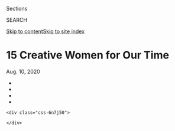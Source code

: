 <div id="app">

<div id="standalone-header">

<div class="interactive-masthead NYTAppHideMasthead css-xuu3c2 e1suatyy0">

<div class="section css-133zg39 e1suatyy2">

<div class="css-eph4ug er09x8g0">

<div class="css-6n7j50">

</div>

<span class="css-1dv1kvn">Sections</span>

<div class="css-10488qs">

<span class="css-1dv1kvn">SEARCH</span>

</div>

[Skip to content](#site-content)[Skip to site index](#site-index)

</div>

<div class="css-10698na e1huz5gh0">

</div>

</div>

</div>

</div>

<div id="site-content" data-role="main">

# 15 Creative Women for Our Time

<div class="css-1vegfwe interactive-byline-container">

<div class="interactive-byline css-103zbxs">

Aug. 10,
2020

</div>

</div>

<div id="interactive-standalone-sharetools" class="css-wkcogx">

<div>

<div class="interactive-sharetools css-9z2bwm" data-role="toolbar" data-aria-label="Social Media Share buttons, Save button, and Comments Panel with current comment count" data-testid="share-tools">

  - 
  - 
  - 
  - 
    
    <div class="css-6n7j50">
    
    </div>

</div>

</div>

</div>

<div id="creative-women-designers-artists-chefs" class="section css-l08pwh interactive-minimal interactive-content interactive-size-medium" data-id="100000007268110">

<div class="css-17ih8de interactive-body">

<div class="g-story g-freebird g-max-limit" data-preview-slug="tmag-adobe">

<div class="g-intro">

<div class="g-grid_fixed">

<div class="g-grid_container">

<div class="g-grid">

<div class="g-grid__item pos-1" data-id="ahluwalia">

<div id="introvid" class="g-asset g-video g-asset-width-full" style="">

<div data-role="img">

<div class="g-asset_inner">

<div id="g-video-intro-priya-ahluwalia-320w" class="g-vhs g-videotape g-cinemagraph" data-type="videotape" data-asset="https://int.graylady3jvrrxbe.onion/data/videotape/finished/2020/08/1596562198/intro-priya-ahluwalia-320w.mp4" data-sizes="320, 640" data-cinemagraph="true" data-vhs-options="" style="padding-bottom: 56.25%">

</div>

</div>

</div>

</div>

</div>

<div class="g-grid__item pos-2" data-id="cicolini">

<div id="introvid" class="g-asset g-video g-asset-width-full" style="">

<div data-role="img">

<div class="g-asset_inner">

<div id="g-video-intro-alice-cicolini-320w" class="g-vhs g-videotape g-cinemagraph" data-type="videotape" data-asset="https://int.graylady3jvrrxbe.onion/data/videotape/finished/2020/08/1596561751/intro-alice-cicolini-320w.mp4" data-sizes="320, 640" data-cinemagraph="true" data-vhs-options="" style="padding-bottom: 56.25%">

</div>

</div>

</div>

</div>

</div>

<div class="g-grid__item pos-3" data-id="clark">

<div id="introvid" class="g-asset g-video g-asset-width-full" style="">

<div data-role="img">

<div class="g-asset_inner">

<div id="g-video-intro-sonya-clark-320w" class="g-vhs g-videotape g-cinemagraph" data-type="videotape" data-asset="https://int.graylady3jvrrxbe.onion/data/videotape/finished/2020/08/1596561436/intro-sonya-clark-320w.mp4" data-sizes="320, 640" data-cinemagraph="true" data-vhs-options="" style="padding-bottom: 56.25%">

</div>

</div>

</div>

</div>

</div>

<div class="g-grid__item pos-4" data-id="davis">

<div id="introvid" class="g-asset g-video g-asset-width-full" style="">

<div data-role="img">

<div class="g-asset_inner">

<div id="g-video-intro-pierre-davis-320w" class="g-vhs g-videotape g-cinemagraph" data-type="videotape" data-asset="https://int.graylady3jvrrxbe.onion/data/videotape/finished/2020/08/1596561436/intro-pierre-davis-320w.mp4" data-sizes="320, 640" data-cinemagraph="true" data-vhs-options="" style="padding-bottom: 56.25%">

</div>

</div>

</div>

</div>

</div>

<div class="g-grid__item pos-5" data-id="farzaneh">

<div id="introvid" class="g-asset g-video g-asset-width-full" style="">

<div data-role="img">

<div class="g-asset_inner">

<div id="g-video-intro-paria-farzaneh-320w" class="g-vhs g-videotape g-cinemagraph" data-type="videotape" data-asset="https://int.graylady3jvrrxbe.onion/data/videotape/finished/2020/08/1596562198/intro-paria-farzaneh-320w.mp4" data-sizes="320, 640" data-cinemagraph="true" data-vhs-options="" style="padding-bottom: 56.25%">

</div>

</div>

</div>

</div>

</div>

<div class="g-grid__item pos-6" data-id="garouste">

<div id="introvid" class="g-asset g-video g-asset-width-full" style="">

<div data-role="img">

<div class="g-asset_inner">

<div id="g-video-intro-elisabeth-garouste-320w" class="g-vhs g-videotape g-cinemagraph" data-type="videotape" data-asset="https://int.graylady3jvrrxbe.onion/data/videotape/finished/2020/08/1596561751/intro-elisabeth-garouste-320w.mp4" data-sizes="320, 640" data-cinemagraph="true" data-vhs-options="" style="padding-bottom: 56.25%">

</div>

</div>

</div>

</div>

</div>

<div class="g-grid__item pos-7" data-id="gary">

<div id="introvid" class="g-asset g-video g-asset-width-full" style="">

<div data-role="img">

<div class="g-asset_inner">

<div id="g-video-intro-ja_tovia-gary-320w" class="g-vhs g-videotape g-cinemagraph" data-type="videotape" data-asset="https://int.graylady3jvrrxbe.onion/data/videotape/finished/2020/08/1596561436/intro-ja_tovia-gary-320w.mp4" data-sizes="320, 640" data-cinemagraph="true" data-vhs-options="" style="padding-bottom: 56.25%">

</div>

</div>

</div>

</div>

</div>

<div class="g-grid__item pos-8" data-id="hachisuka">

<div id="introvid" class="g-asset g-video g-asset-width-full" style="">

<div data-role="img">

<div class="g-asset_inner">

<div id="g-video-intro-aiko-hachisuka-320w" class="g-vhs g-videotape g-cinemagraph" data-type="videotape" data-asset="https://int.graylady3jvrrxbe.onion/data/videotape/finished/2020/08/1596561436/intro-aiko-hachisuka-320w.mp4" data-sizes="320, 640" data-cinemagraph="true" data-vhs-options="" style="padding-bottom: 56.25%">

</div>

</div>

</div>

</div>

</div>

<div class="g-grid__item pos-9" data-id="huxtable">

<div id="introvid" class="g-asset g-video g-asset-width-full" style="">

<div data-role="img">

<div class="g-asset_inner">

<div id="g-video-intro-juliana-huxtable-320w" class="g-vhs g-videotape g-cinemagraph" data-type="videotape" data-asset="https://int.graylady3jvrrxbe.onion/data/videotape/finished/2020/08/1596561436/intro-juliana-huxtable-320w.mp4" data-sizes="320, 640" data-cinemagraph="true" data-vhs-options="" style="padding-bottom: 56.25%">

</div>

</div>

</div>

</div>

</div>

<div class="g-grid__item pos-10" data-id="kamara">

<div id="introvid" class="g-asset g-video g-asset-width-full" style="">

<div data-role="img">

<div class="g-asset_inner">

<div id="g-video-intro-mariam-kamara-320w" class="g-vhs g-videotape g-cinemagraph" data-type="videotape" data-asset="https://int.graylady3jvrrxbe.onion/data/videotape/finished/2020/08/1596562198/intro-mariam-kamara-320w.mp4" data-sizes="320, 640" data-cinemagraph="true" data-vhs-options="" style="padding-bottom: 56.25%">

</div>

</div>

</div>

</div>

</div>

<div class="g-grid__item pos-11" data-id="bunge">

<div id="introvid" class="g-asset g-video g-asset-width-full" style="">

<div data-role="img">

<div class="g-asset_inner">

<div id="g-video-intro-sophia-bunge-320w" class="g-vhs g-videotape g-cinemagraph" data-type="videotape" data-asset="https://int.graylady3jvrrxbe.onion/data/videotape/finished/2020/08/1596561751/intro-sophia-bunge-320w.mp4" data-sizes="320, 640" data-cinemagraph="true" data-vhs-options="" style="padding-bottom: 56.25%">

</div>

</div>

</div>

</div>

</div>

<div class="g-grid__item pos-12" data-id="moscone">

<div id="introvid" class="g-asset g-video g-asset-width-full" style="">

<div data-role="img">

<div class="g-asset_inner">

<div id="g-video-intro-marina-moscone-320w" class="g-vhs g-videotape g-cinemagraph" data-type="videotape" data-asset="https://int.graylady3jvrrxbe.onion/data/videotape/finished/2020/08/1596562198/intro-marina-moscone-320w.mp4" data-sizes="320, 640" data-cinemagraph="true" data-vhs-options="" style="padding-bottom: 56.25%">

</div>

</div>

</div>

</div>

</div>

<div class="g-grid__item pos-13" data-id="pinkerton">

<div id="introvid" class="g-asset g-video g-asset-width-full" style="">

<div data-role="img">

<div class="g-asset_inner">

<div id="g-video-intro-amber-pinkerton-320w" class="g-vhs g-videotape g-cinemagraph" data-type="videotape" data-asset="https://int.graylady3jvrrxbe.onion/data/videotape/finished/2020/08/1596562198/intro-amber-pinkerton-320w.mp4" data-sizes="320, 640" data-cinemagraph="true" data-vhs-options="" style="padding-bottom: 56.25%">

</div>

</div>

</div>

</div>

</div>

<div class="g-grid__item pos-14" data-id="sakai">

<div id="introvid" class="g-asset g-video g-asset-width-full" style="">

<div data-role="img">

<div class="g-asset_inner">

<div id="g-video-intro-sonoko-sakai-320w" class="g-vhs g-videotape g-cinemagraph" data-type="videotape" data-asset="https://int.graylady3jvrrxbe.onion/data/videotape/finished/2020/08/1596561751/intro-sonoko-sakai-320w.mp4" data-sizes="320, 640" data-cinemagraph="true" data-vhs-options="" style="padding-bottom: 56.25%">

</div>

</div>

</div>

</div>

</div>

<div class="g-grid__item pos-15" data-id="ines">

<div id="introvid" class="g-asset g-video g-asset-width-full" style="">

<div data-role="img">

<div class="g-asset_inner">

<div id="g-video-intro-daniela-soto-ines-320w" class="g-vhs g-videotape g-cinemagraph" data-type="videotape" data-asset="https://int.graylady3jvrrxbe.onion/data/videotape/finished/2020/08/1596561751/intro-daniela-soto-ines-320w.mp4" data-sizes="320, 640" data-cinemagraph="true" data-vhs-options="" style="padding-bottom: 56.25%">

</div>

</div>

</div>

</div>

</div>

</div>

</div>

</div>

<div class="g-intro-text">

<div class="g-hed">

<div class="g-logo">

[](https://www.nytimes3xbfgragh.onion/section/t-magazine)

</div>

## T Presents: <span>15 Creative Women for Our Time</span>

<div class="g-sponsored">

##### Supported by

[![](https://static01.graylady3jvrrxbe.onion/newsgraphics/2020/06/17/tmag-adobe/assets/images/adobe-logo.png)](https://www.adobe.com/)

</div>

</div>

<div class="g-text g-block">

Whether in the realm of art or design, food or fashion, these talents
have stayed true to themselves and, in doing so, have pushed the
boundaries of their respective fields.

<div class="g-intro-names">

<span class="g-intro-name" data-id="ahluwalia">Priya Ahluwalia</span>
<span class="g-intro-name" data-id="cicolini">Alice Cicolini</span>
<span class="g-intro-name" data-id="clark">Sonya Clark</span>
<span class="g-intro-name" data-id="davis">Pierre Davis</span>
<span class="g-intro-name" data-id="farzaneh">Paria Farzaneh</span>
<span class="g-intro-name" data-id="garouste">Elizabeth Garouste</span>
<span class="g-intro-name" data-id="gary">Ja’Tovia Gary</span>
<span class="g-intro-name" data-id="hachisuka">Aiko Hachisuka</span>
<span class="g-intro-name" data-id="huxtable">Juliana Huxtable</span>
<span class="g-intro-name" data-id="kamara">Mariam Kamara</span>
<span class="g-intro-name" data-id="bunge">Sophia Moreno-Bunge</span>
<span class="g-intro-name" data-id="moscone">Marina Moscone</span>
<span class="g-intro-name" data-id="pinkerton">Amber Pinkerton</span>
<span class="g-intro-name" data-id="sakai">Sonoko Sakai</span>
<span class="g-intro-name" data-id="ines">Daniela
Soto-Innes</span>

</div>

</div>

</div>

</div>

<div class="g-profile g-block quote-animated" data-id="ahluwalia">

<div class="g-fixed">

<div class="g-profile__image">

[](https://www.nytimes3xbfgragh.onion/2020/08/10/t-magazine/priya-ahluwalia-fashion-menswear.html)

<div class="g-asset_inner">

![](https://static01.graylady3jvrrxbe.onion/packages/flash/multimedia/ICONS/transparent.png)

![](https://static01.graylady3jvrrxbe.onion/newsgraphics/2020/06/17/tmag-adobe/assets/images/ahluwalia-2000.jpg)

</div>

</div>

<div class="g-profile__info">

[](https://www.nytimes3xbfgragh.onion/2020/08/10/t-magazine/priya-ahluwalia-fashion-menswear.html)

##### Fashion Designer

### Priya Ahluwalia

<div class="g-profile__link">

View Profile

</div>

</div>

> <span>“If I’m going to add more clothes to the world,</span> <span>I
> can use materials that already
exist.”</span>

</div>

</div>

<div class="g-profile g-block vid-right-left video-animated" data-id="cicolini">

<div class="g-fixed">

<div class="g-profile__image">

[](https://www.nytimes3xbfgragh.onion/2020/08/10/t-magazine/alice-cicolini-jewelry-art.html)

<div class="g-asset_inner">

![](https://static01.graylady3jvrrxbe.onion/packages/flash/multimedia/ICONS/transparent.png)

![](https://static01.graylady3jvrrxbe.onion/newsgraphics/2020/06/17/tmag-adobe/assets/images/cicolini-2000.jpg)

</div>

</div>

<div class="g-profile__video">

<div id="profilevid" class="g-asset g-video g-asset-width-full" style="">

<div data-role="img">

<div class="g-asset_inner">

<div id="g-video-profile-alice-cicolini-320w" class="g-vhs g-videotape g-cinemagraph" data-type="videotape" data-asset="https://int.graylady3jvrrxbe.onion/data/videotape/finished/2020/08/1596561009/profile-alice-cicolini-320w.mp4" data-sizes="320, 640" data-cinemagraph="true" data-vhs-options="" style="padding-bottom: 56.25%">

</div>

</div>

</div>

</div>

</div>

<div class="g-profile__info">

[](https://www.nytimes3xbfgragh.onion/2020/08/10/t-magazine/alice-cicolini-jewelry-art.html)

##### Jewelry Designer

### Alice Cicolini

<div class="g-profile__link">

View
Profile

</div>

</div>

</div>

</div>

<div class="g-profile g-block vid-left-right video-animated" data-id="clark">

<div class="g-fixed">

<div class="g-profile__image">

[](https://nytimes3xbfgragh.onion/2020/08/10/t-magazine/sonya-clark-flags-art.html)

<div class="g-asset_inner">

![](https://static01.graylady3jvrrxbe.onion/packages/flash/multimedia/ICONS/transparent.png)

![](https://static01.graylady3jvrrxbe.onion/newsgraphics/2020/06/17/tmag-adobe/assets/images/clark-2000.jpg)

</div>

</div>

<div class="g-profile__video">

<div id="profilevid" class="g-asset g-video g-asset-width-full" style="">

<div data-role="img">

<div class="g-asset_inner">

<div id="g-video-profile-sonya-clark-320w" class="g-vhs g-videotape g-cinemagraph" data-type="videotape" data-asset="https://int.graylady3jvrrxbe.onion/data/videotape/finished/2020/08/1596561009/profile-sonya-clark-320w.mp4" data-sizes="320, 640," data-cinemagraph="true" data-vhs-options="" style="padding-bottom: 56.25%">

</div>

</div>

</div>

</div>

</div>

<div class="g-profile__info">

[](https://nytimes3xbfgragh.onion/2020/08/10/t-magazine/sonya-clark-flags-art.html)

##### Artist

### Sonya Clark

<div class="g-profile__link">

View
Profile

</div>

</div>

</div>

</div>

<div class="g-profile g-block vid-top-bottom video-animated" data-id="davis">

<div class="g-fixed">

<div class="g-profile__image">

[](https://www.nytimes3xbfgragh.onion/2020/08/10/t-magazine/pierre-davis-no-sesso.html)

<div class="g-asset_inner">

![](https://static01.graylady3jvrrxbe.onion/packages/flash/multimedia/ICONS/transparent.png)

![](https://static01.graylady3jvrrxbe.onion/newsgraphics/2020/06/17/tmag-adobe/assets/images/davis-2000.jpg)

</div>

</div>

<div class="g-profile__video">

<div id="profilevid" class="g-asset g-video g-asset-width-full" style="">

<div data-role="img">

<div class="g-asset_inner">

<div id="g-video-profile-pierre-davis-320w" class="g-vhs g-videotape g-cinemagraph" data-type="videotape" data-asset="https://int.graylady3jvrrxbe.onion/data/videotape/finished/2020/08/1596561009/profile-pierre-davis-320w.mp4" data-sizes="320, 640" data-cinemagraph="true" data-vhs-options="" style="padding-bottom: 56.25%">

</div>

</div>

</div>

</div>

</div>

<div class="g-profile__info">

[](https://www.nytimes3xbfgragh.onion/2020/08/10/t-magazine/pierre-davis-no-sesso.html)

##### Fashion Designer

### Pierre Davis

<div class="g-profile__link">

View
Profile

</div>

</div>

</div>

</div>

<div class="g-profile g-block quote-animated" data-id="farzaneh">

<div class="g-fixed">

<div class="g-profile__image">

[](https://www.nytimes3xbfgragh.onion/2020/08/10/t-magazine/paria-farzaneh-fashion-menswear.html)

<div class="g-asset_inner">

![](https://static01.graylady3jvrrxbe.onion/packages/flash/multimedia/ICONS/transparent.png)

![](https://static01.graylady3jvrrxbe.onion/newsgraphics/2020/06/17/tmag-adobe/assets/images/farzaneh-2000.jpg)

</div>

</div>

<div class="g-profile__info">

[](https://www.nytimes3xbfgragh.onion/2020/08/10/t-magazine/paria-farzaneh-fashion-menswear.html)

##### Fashion Designer

### Paria Farzaneh

<div class="g-profile__link">

View Profile

</div>

</div>

> <span>“Eventually, people are going to listen, because they’re tired
> of</span> <span> seeing and smelling and tasting the same monotonous
> world.”</span>

</div>

</div>

<div class="g-ad g-block">

<div id="mid1" class="place-ad" data-position="mid1" data-size-key="default">

</div>

</div>

<div class="g-profile g-block vid-bottom-top video-animated" data-id="garouste">

<div class="g-fixed">

<div class="g-profile__image">

[](https://www.nytimes3xbfgragh.onion/2020/08/10/t-magazine/elizabeth-garouste-interior-design.html)

<div class="g-asset_inner">

![](https://static01.graylady3jvrrxbe.onion/packages/flash/multimedia/ICONS/transparent.png)

![](https://static01.graylady3jvrrxbe.onion/newsgraphics/2020/06/17/tmag-adobe/assets/images/garouste-2000.jpg)

</div>

</div>

<div class="g-profile__video">

<div id="profilevid" class="g-asset g-video g-asset-width-full" style="">

<div data-role="img">

<div class="g-asset_inner">

<div id="g-video-profile-elizabeth-garouste-320w" class="g-vhs g-videotape g-cinemagraph" data-type="videotape" data-asset="https://int.graylady3jvrrxbe.onion/data/videotape/finished/2020/08/1596560685/profile-elizabeth-garouste-320w.mp4" data-sizes="320, 640" data-cinemagraph="true" data-vhs-options="" style="padding-bottom: 56.25%">

</div>

</div>

</div>

</div>

</div>

<div class="g-profile__info">

[](https://www.nytimes3xbfgragh.onion/2020/08/10/t-magazine/elizabeth-garouste-interior-design.html)

##### Furniture Designer and Artist

### Elizabeth Garouste

<div class="g-profile__link">

View
Profile

</div>

</div>

</div>

</div>

<div class="g-profile g-block quote-animated" data-id="gary">

<div class="g-fixed">

<div class="g-profile__image">

[](https://www.nytimes3xbfgragh.onion/2020/08/10/t-magazine/jatovia-gary-film.html)

<div class="g-asset_inner">

![](https://static01.graylady3jvrrxbe.onion/packages/flash/multimedia/ICONS/transparent.png)

![](https://static01.graylady3jvrrxbe.onion/newsgraphics/2020/06/17/tmag-adobe/assets/images/gary-2000.jpg)

</div>

</div>

<div class="g-profile__info">

[](https://www.nytimes3xbfgragh.onion/2020/08/10/t-magazine/jatovia-gary-film.html)

##### Artist and Filmmaker

### Ja’Tovia Gary

<div class="g-profile__link">

View Profile

</div>

</div>

> <span>“Making art is a transformative process that transmutes
> pain</span> <span>or trauma into something beautiful, useful,
> functional,
instructive.”</span>

</div>

</div>

<div class="g-profile g-block quote-animated" data-id="hachisuka">

<div class="g-fixed">

<div class="g-profile__image">

[](https://www.nytimes3xbfgragh.onion/2020/08/10/t-magazine/aiko-hachisuka-art-sculpture.html)

<div class="g-asset_inner">

![](https://static01.graylady3jvrrxbe.onion/packages/flash/multimedia/ICONS/transparent.png)

![](https://static01.graylady3jvrrxbe.onion/newsgraphics/2020/06/17/tmag-adobe/assets/images/hachisuka-2000.jpg)

</div>

</div>

<div class="g-profile__info">

[](https://www.nytimes3xbfgragh.onion/2020/08/10/t-magazine/aiko-hachisuka-art-sculpture.html)

##### Artist

### Aiko Hachisuka

<div class="g-profile__link">

View Profile

</div>

</div>

> <span>“My body touching the furniture became a unified thing,” she
> says.</span><span> “I thought, ‘What if I make furniture that *is* a
> body?’”</span>

</div>

</div>

<div class="g-profile g-block vid-right-left video-animated" data-id="huxtable">

<div class="g-fixed">

<div class="g-profile__image">

[](https://www.nytimes3xbfgragh.onion/2020/08/10/t-magazine/juliana-huxtable.html)

<div class="g-asset_inner">

![](https://static01.graylady3jvrrxbe.onion/packages/flash/multimedia/ICONS/transparent.png)

![](https://static01.graylady3jvrrxbe.onion/newsgraphics/2020/06/17/tmag-adobe/assets/images/huxtable-2000.jpg)

</div>

</div>

<div class="g-profile__video">

<div id="profilevid" class="g-asset g-video g-asset-width-full" style="">

<div data-role="img">

<div class="g-asset_inner">

<div id="g-video-profile-juliana-huxtable-320w" class="g-vhs g-videotape g-cinemagraph" data-type="videotape" data-asset="https://int.graylady3jvrrxbe.onion/data/videotape/finished/2020/08/1596561244/profile-juliana-huxtable-320w.mp4" data-sizes="320, 640" data-cinemagraph="true" data-vhs-options="" style="padding-bottom: 56.25%">

</div>

</div>

</div>

</div>

</div>

<div class="g-profile__info">

[](https://www.nytimes3xbfgragh.onion/2020/08/10/t-magazine/juliana-huxtable.html)

##### Artist

### Juliana Huxtable

<div class="g-profile__link">

View
Profile

</div>

</div>

</div>

</div>

<div class="g-profile g-block quote-animated" data-id="kamara">

<div class="g-fixed">

<div class="g-profile__image">

[](https://www.nytimes3xbfgragh.onion/2020/08/10/t-magazine/mariam-kamara-architect-design.html)

<div class="g-asset_inner">

![](https://static01.graylady3jvrrxbe.onion/packages/flash/multimedia/ICONS/transparent.png)

![](https://static01.graylady3jvrrxbe.onion/newsgraphics/2020/06/17/tmag-adobe/assets/images/kamara-2000.jpg)

</div>

</div>

<div class="g-profile__info">

[](https://www.nytimes3xbfgragh.onion/2020/08/10/t-magazine/mariam-kamara-architect-design.html)

##### Architect

### Mariam Kamara

<div class="g-profile__link">

View Profile

</div>

</div>

> <span>“It’s not just space-making;</span><span>it’s about discussion
> and how you turn desire into
form.”</span>

</div>

</div>

<div class="g-ad g-block">

<div id="mid2" class="place-ad" data-position="mid2" data-size-key="default">

</div>

</div>

<div class="g-profile g-block vid-left-right video-animated" data-id="bunge">

<div class="g-fixed">

<div class="g-profile__image">

[](https://www.nytimes3xbfgragh.onion/2020/08/10/t-magazine/sophia-moreno-bunge-floral-design.html)

<div class="g-asset_inner">

![](https://static01.graylady3jvrrxbe.onion/packages/flash/multimedia/ICONS/transparent.png)

![](https://static01.graylady3jvrrxbe.onion/newsgraphics/2020/06/17/tmag-adobe/assets/images/bunge-2000.jpg)

</div>

</div>

<div class="g-profile__video">

<div id="profilevid" class="g-asset g-video g-asset-width-full" style="">

<div data-role="img">

<div class="g-asset_inner">

<div id="g-video-profile-sophia-bunge-320w" class="g-vhs g-videotape g-cinemagraph" data-type="videotape" data-asset="https://int.graylady3jvrrxbe.onion/data/videotape/finished/2020/08/1596638997/profile-sophia-bunge-320w.mp4" data-sizes="320, 640" data-cinemagraph="true" data-vhs-options="" style="padding-bottom: 56.25%">

</div>

</div>

</div>

</div>

</div>

<div class="g-profile__info">

[](https://www.nytimes3xbfgragh.onion/2020/08/10/t-magazine/sophia-moreno-bunge-floral-design.html)

##### Floral Designer

### Sophia Moreno-Bunge

<div class="g-profile__link">

View
Profile

</div>

</div>

</div>

</div>

<div class="g-profile g-block vid-top-bottom video-animated" data-id="moscone">

<div class="g-fixed">

<div class="g-profile__image">

[](https://www.nytimes3xbfgragh.onion/2020/08/10/t-magazine/marina-moscone-fashion-design.html)

<div class="g-asset_inner">

![](https://static01.graylady3jvrrxbe.onion/packages/flash/multimedia/ICONS/transparent.png)

![](https://static01.graylady3jvrrxbe.onion/newsgraphics/2020/06/17/tmag-adobe/assets/images/moscone-2000.jpg)

</div>

</div>

<div class="g-profile__video">

<div id="profilevid" class="g-asset g-video g-asset-width-full" style="">

<div data-role="img">

<div class="g-asset_inner">

<div id="g-video-profile-marina-moscone-320w" class="g-vhs g-videotape g-cinemagraph" data-type="videotape" data-asset="https://int.graylady3jvrrxbe.onion/data/videotape/finished/2020/08/1596561244/profile-marina-moscone-320w.mp4" data-sizes="320, 640" data-cinemagraph="true" data-vhs-options="" style="padding-bottom: 56.25%">

</div>

</div>

</div>

</div>

</div>

<div class="g-profile__info">

[](https://www.nytimes3xbfgragh.onion/2020/08/10/t-magazine/marina-moscone-fashion-design.html)

##### Fashion Designer

### Marina Moscone

<div class="g-profile__link">

View
Profile

</div>

</div>

</div>

</div>

<div class="g-profile g-block vid-bottom-top video-animated" data-id="pinkerton">

<div class="g-fixed">

<div class="g-profile__image">

[](https://www.nytimes3xbfgragh.onion/2020/08/10/t-magazine/amber-pinkerton-photography.html)

<div class="g-asset_inner">

![](https://static01.graylady3jvrrxbe.onion/packages/flash/multimedia/ICONS/transparent.png)

![](https://static01.graylady3jvrrxbe.onion/newsgraphics/2020/06/17/tmag-adobe/assets/images/pinkerton-2000.jpg)

</div>

</div>

<div class="g-profile__video">

<div id="profilevid" class="g-asset g-video g-asset-width-full" style="">

<div data-role="img">

<div class="g-asset_inner">

<div id="g-video-profile-amber-pinkerton-320w" class="g-vhs g-videotape g-cinemagraph" data-type="videotape" data-asset="https://int.graylady3jvrrxbe.onion/data/videotape/finished/2020/08/1596560250/profile-amber-pinkerton-320w.mp4" data-sizes="320, 640" data-cinemagraph="true" data-vhs-options="" style="padding-bottom: 56.25%">

</div>

</div>

</div>

</div>

</div>

<div class="g-profile__info">

[](https://www.nytimes3xbfgragh.onion/2020/08/10/t-magazine/amber-pinkerton-photography.html)

##### Photographer

### Amber Pinkerton

<div class="g-profile__link">

View
Profile

</div>

</div>

</div>

</div>

<div class="g-profile g-block quote-animated" data-id="sakai">

<div class="g-fixed">

<div class="g-profile__image">

[](https://www.nytimes3xbfgragh.onion/2020/08/10/t-magazine/sonoko-sakai-chef-cooking-soba.html)

<div class="g-asset_inner">

![](https://static01.graylady3jvrrxbe.onion/packages/flash/multimedia/ICONS/transparent.png)

![](https://static01.graylady3jvrrxbe.onion/newsgraphics/2020/06/17/tmag-adobe/assets/images/sakai-2000.jpg)

</div>

</div>

<div class="g-profile__info">

[](https://www.nytimes3xbfgragh.onion/2020/08/10/t-magazine/sonoko-sakai-chef-cooking-soba.html)

##### Cookbook Author and Food Activist

### Sonoko Sakai

<div class="g-profile__link">

View Profile

</div>

</div>

> <span>“Every cook has an opportunity to express themselves through
> food.</span> <span>It is a form of art, and it’s such a beautiful
> thing.”</span>

</div>

</div>

<div class="g-profile g-block vid-right-left video-animated" data-id="ines">

<div class="g-fixed">

<div class="g-profile__image">

[](https://www.nytimes3xbfgragh.onion/2020/08/10/t-magazine/daniela-soto-innes-cooking-chef.html)

<div class="g-asset_inner">

![](https://static01.graylady3jvrrxbe.onion/packages/flash/multimedia/ICONS/transparent.png)

![](https://static01.graylady3jvrrxbe.onion/newsgraphics/2020/06/17/tmag-adobe/assets/images/ines-2000.jpg)

</div>

</div>

<div class="g-profile__video">

<div id="profilevid" class="g-asset g-video g-asset-width-full" style="">

<div data-role="img">

<div class="g-asset_inner">

<div id="g-video-profile-daniela-soto-innes-320w" class="g-vhs g-videotape g-cinemagraph" data-type="videotape" data-asset="https://int.graylady3jvrrxbe.onion/data/videotape/finished/2020/08/1596560250/profile-daniela-soto-innes-320w.mp4" data-sizes="320, 640" data-cinemagraph="true" data-vhs-options="" style="padding-bottom: 56.25%">

</div>

</div>

</div>

</div>

</div>

<div class="g-profile__info">

[](https://www.nytimes3xbfgragh.onion/2020/08/10/t-magazine/daniela-soto-innes-cooking-chef.html)

##### Chef

### Daniela Soto-Innes

<div class="g-profile__link">

View Profile

</div>

</div>

</div>

</div>

</div>

<div class="g-tmag-masthead">

</div>

<div class="g-asset g-methodology g-block">

Photography and video by: Matthew Avignone (Elizabeth Garouste),
Nicholas Calcott (Sonya Clark, Mariam Kamara, Marina Moscone, Daniela
Soto-Innes), Philip Cheung (Pierre Davis, Aiko Hachisuka, Sophia
Moreno-Bunge, Sonoko Sakai), Federico Ciamei (Paria Farzaneh), JerSean
Golatt (Ja’Tovia Gary), Will Sanders (Priya Ahluwalia, Alice Cicolini,
Amber Pinkerton) and Florian Thoss (Juliana Huxtable).

Digital production and design by Jacky Myint, Caroline Newton and Daniel
Wagner. Contributing editor: Heather
Corcoran.

</div>

</div>

</div>

</div>

<div id="standalone-footer">

<div>

<div>

<div id="interactive-footer-wrapper">

<div class="css-i29ckm">

<div class="interactive-sharetools css-9z2bwm" data-role="toolbar" data-aria-label="Social Media Share buttons, Save button, and Comments Panel with current comment count" data-testid="share-tools">

  - 
  - 
  - 
  - 
    
    <div class="css-6n7j50">
    
    </div>

</div>

</div>

<div>

</div>

<div id="bottom-wrapper" class="css-1ede5it">

<div id="bottom-slug" class="css-l9onyx">

Advertisement

</div>

[Continue reading the main
story](#after-bottom)

<div id="bottom" class="ad bottom-wrapper" style="text-align:center;height:100%;display:block;min-height:90px">

</div>

<div id="after-bottom">

</div>

</div>

## Site Index

<div>

</div>

## Site Information Navigation

  - [© <span>2020</span> <span>The New York Times
    Company</span>](https://help.nytimes3xbfgragh.onion/hc/en-us/articles/115014792127-Copyright-notice)

<!-- end list -->

  - [NYTCo](https://www.nytco.com/)
  - [Contact
    Us](https://help.nytimes3xbfgragh.onion/hc/en-us/articles/115015385887-Contact-Us)
  - [Work with us](https://www.nytco.com/careers/)
  - [Advertise](https://nytmediakit.com/)
  - [T Brand Studio](http://www.tbrandstudio.com/)
  - [Your Ad
    Choices](https://www.nytimes3xbfgragh.onion/privacy/cookie-policy#how-do-i-manage-trackers)
  - [Privacy](https://www.nytimes3xbfgragh.onion/privacy)
  - [Terms of
    Service](https://help.nytimes3xbfgragh.onion/hc/en-us/articles/115014893428-Terms-of-service)
  - [Terms of
    Sale](https://help.nytimes3xbfgragh.onion/hc/en-us/articles/115014893968-Terms-of-sale)
  - [Site
    Map](https://spiderbites.nytimes3xbfgragh.onion)
  - [Help](https://help.nytimes3xbfgragh.onion/hc/en-us)
  - [Subscriptions](https://www.nytimes3xbfgragh.onion/subscription?campaignId=37WXW)

</div>

</div>

</div>

</div>

</div>
